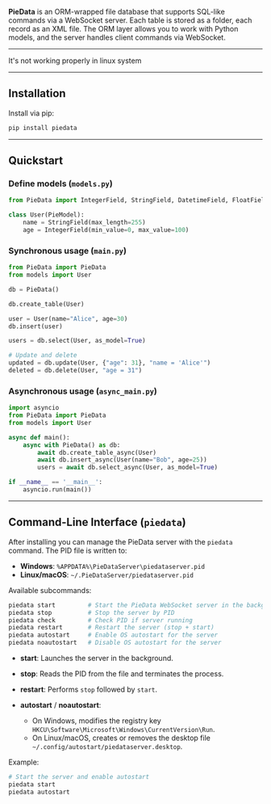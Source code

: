 **PieData** is an ORM-wrapped file database that supports SQL-like commands via a WebSocket server. Each table is stored as a folder, each record as an XML file. The ORM layer allows you to work with Python models, and the server handles client commands via WebSocket.

---
It's not working properly in linux system

---

## Installation

Install via pip:

```bash
pip install piedata
```

---

## Quickstart

### Define models (`models.py`)

```python
from PieData import IntegerField, StringField, DatetimeField, FloatField, PieModel

class User(PieModel):
    name = StringField(max_length=255)
    age = IntegerField(min_value=0, max_value=100)
```

### Synchronous usage (`main.py`)

```python
from PieData import PieData
from models import User

db = PieData()

db.create_table(User)

user = User(name="Alice", age=30)
db.insert(user)

users = db.select(User, as_model=True)

# Update and delete
updated = db.update(User, {"age": 31}, "name = 'Alice'")
deleted = db.delete(User, "age = 31")
```

### Asynchronous usage (`async_main.py`)

```python
import asyncio
from PieData import PieData
from models import User

async def main():
    async with PieData() as db:
        await db.create_table_async(User)
        await db.insert_async(User(name="Bob", age=25))
        users = await db.select_async(User, as_model=True)

if __name__ == '__main__':
    asyncio.run(main())
```

---

## Command-Line Interface (`piedata`)

After installing you can manage the PieData server with the `piedata` command. The PID file is written to:

* **Windows**: `%APPDATA%\PieDataServer\piedataserver.pid`
* **Linux/macOS**: `~/.PieDataServer/piedataserver.pid`

Available subcommands:

```bash
piedata start         # Start the PieData WebSocket server in the background
piedata stop          # Stop the server by PID
piedata check         # Check PID if server running
piedata restart       # Restart the server (stop + start)
piedata autostart     # Enable OS autostart for the server
piedata noautostart   # Disable OS autostart for the server
```

* **start**: Launches the server in the background.
* **stop**: Reads the PID from the file and terminates the process.
* **restart**: Performs `stop` followed by `start`.
* **autostart** / **noautostart**:

  * On Windows, modifies the registry key `HKCU\Software\Microsoft\Windows\CurrentVersion\Run`.
  * On Linux/macOS, creates or removes the desktop file `~/.config/autostart/piedataserver.desktop`.

Example:

```bash
# Start the server and enable autostart
piedata start
piedata autostart
```

